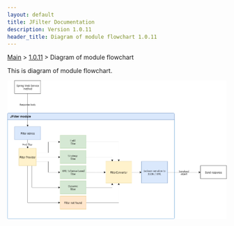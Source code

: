 ```yaml
---
layout: default
title: JFilter Documentation
description: Version 1.0.11
header_title: Diagram of module flowchart 1.0.11
---
```


[Main](../../index.MD) > [1.0.11](../index.MD) > Diagram of module flowchart

This is diagram of module flowchart.

![Diagram](/assets/images/jfilter-diagram.1.0.8.png)
